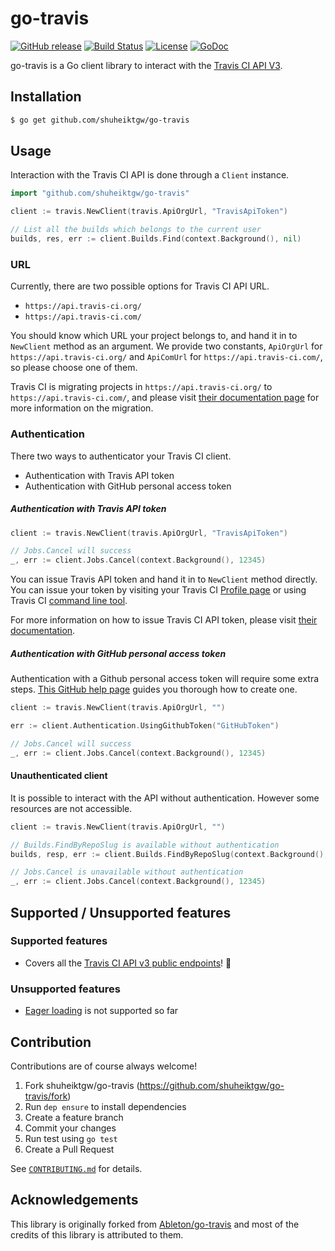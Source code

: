 go-travis
====

[![GitHub release](http://img.shields.io/github/release/shuheiktgw/go-travis.svg?style=flat-square)](https://github.com/shuheiktgw/go-travis/releases/latest)
[![Build Status](https://travis-ci.org/shuheiktgw/go-travis.svg?branch=master)](https://travis-ci.org/shuheiktgw/go-travis)
[![License](https://img.shields.io/badge/License-BSD%203--Clause-blue.svg)](https://opensource.org/licenses/BSD-3-Clause)
[![GoDoc](https://godoc.org/github.com/shuheiktgw/go-travis?status.svg)](https://godoc.org/github.com/shuheiktgw/go-travis)

go-travis is a Go client library to interact with the [Travis CI API V3](https://developer.travis-ci.com/).

## Installation

```bash
$ go get github.com/shuheiktgw/go-travis
```

## Usage

Interaction with the Travis CI API is done through a `Client` instance.

```go
import "github.com/shuheiktgw/go-travis"

client := travis.NewClient(travis.ApiOrgUrl, "TravisApiToken")

// List all the builds which belongs to the current user
builds, res, err := client.Builds.Find(context.Background(), nil)
```

### URL
Currently, there are two possible options for Travis CI API URL.

- `https://api.travis-ci.org/`
- `https://api.travis-ci.com/`

You should know which URL your project belongs to, and hand it in to `NewClient` method as an argument. We provide two constants, `ApiOrgUrl` for `https://api.travis-ci.org/` and `ApiComUrl` for `https://api.travis-ci.com/`, so please choose one of them.

Travis CI is migrating projects in `https://api.travis-ci.org/` to `https://api.travis-ci.com/`, and please visit [their documentation page](https://docs.travis-ci.com/user/open-source-on-travis-ci-com#existing-private-repositories-on-travis-cicom) for more information on the migration.  


### Authentication

There two ways to authenticator your Travis CI client.

- Authentication with Travis API token
- Authentication with GitHub personal access token

##### Authentication with Travis API token

```go
client := travis.NewClient(travis.ApiOrgUrl, "TravisApiToken")

// Jobs.Cancel will success
_, err := client.Jobs.Cancel(context.Background(), 12345)
```

You can issue Travis API token and hand it in to `NewClient` method directly. You can issue your token by visiting your Travis CI [Profile page](https://travis-ci.com/profile) or using Travis CI [command line tool](https://github.com/travis-ci/travis.rb#readme). 

For more information on how to issue Travis CI API token, please visit [their documentation](https://docs.travis-ci.com/user/triggering-builds/).



##### Authentication with GitHub personal access token
Authentication with a Github personal access token will require some extra steps. [This GitHub help page](https://help.github.com/articles/creating-a-personal-access-token-for-the-command-line/) guides you thorough how to create one. 

```go
client := travis.NewClient(travis.ApiOrgUrl, "")

err := client.Authentication.UsingGithubToken("GitHubToken")

// Jobs.Cancel will success
_, err := client.Jobs.Cancel(context.Background(), 12345)
```

#### Unauthenticated client

It is possible to interact with the API without authentication. However some resources are not accessible.

```go
client := travis.NewClient(travis.ApiOrgUrl, "")

// Builds.FindByRepoSlug is available without authentication
builds, resp, err := client.Builds.FindByRepoSlug(context.Background(), "shuheiktgw/go-travis", nil)

// Jobs.Cancel is unavailable without authentication
_, err := client.Jobs.Cancel(context.Background(), 12345)
```

## Supported / Unsupported features

### Supported features
- Covers all the [Travis CI API v3 public endpoints](https://developer.travis-ci.com/)! :tada:

### Unsupported features
- [Eager loading](https://developer.travis-ci.com/eager-loading#eager%20loading) is not supported so far

## Contribution
Contributions are of course always welcome!

1. Fork shuheiktgw/go-travis (https://github.com/shuheiktgw/go-travis/fork)
2. Run `dep ensure` to install dependencies
3. Create a feature branch
4. Commit your changes
5. Run test using `go test`
6. Create a Pull Request

See [`CONTRIBUTING.md`](https://github.com/shuheiktgw/go-travis/blob/master/CONTRIBUTING.md) for details.

## Acknowledgements

This library is originally forked from [Ableton/go-travis](https://github.com/Ableton/go-travis) and most of the credits of this library is attributed to them.
